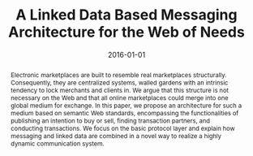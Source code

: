 ---
abstract: Electronic marketplaces are built to resemble real marketplaces structurally.
  Consequently, they are centralized systems, walled gardens with an intrinsic tendency
  to lock merchants and clients in. We argue that this structure is not necessary
  on the Web and that all online marketplaces could merge into one global medium for
  exchange. In this paper, we propose an architecture for such a medium based on semantic
  Web standards, encompassing the functionalities of publishing an intention to buy
  or sell, finding transaction partners, and conducting transactions. We focus on
  the basic protocol layer and explain how messaging and linked data are combined
  in a novel way to realize a highly dynamic communication system.
authors:
- Florian Kleedorfer
- Christina Maria Busch
- Christian Huemer
- Christian Pichler
date: '2016-01-01'
featured: false
links:
- name: Publik
  url: https://publik.tuwien.ac.at/showentry.php?ID=266970&lang=2
publication_types:
- '2'
publishDate: '2016-01-01'
title: A Linked Data Based Messaging Architecture for the Web of Needs
url_pdf: http://publik.tuwien.ac.at/files/publik_266970.pdf
---